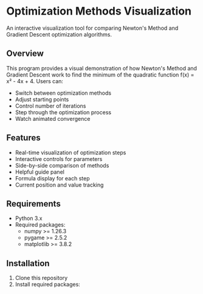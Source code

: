 # Optimization Methods Visualization

An interactive visualization tool for comparing Newton's Method and Gradient Descent optimization algorithms.

## Overview

This program provides a visual demonstration of how Newton's Method and Gradient Descent work to find the minimum of the quadratic function f(x) = x² - 4x + 4. Users can:

- Switch between optimization methods
- Adjust starting points
- Control number of iterations 
- Step through the optimization process
- Watch animated convergence

## Features

- Real-time visualization of optimization steps
- Interactive controls for parameters
- Side-by-side comparison of methods
- Helpful guide panel
- Formula display for each step
- Current position and value tracking

## Requirements

- Python 3.x
- Required packages:
  - numpy >= 1.26.3
  - pygame >= 2.5.2 
  - matplotlib >= 3.8.2

## Installation

1. Clone this repository
2. Install required packages:
